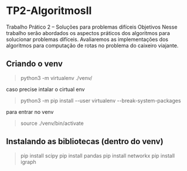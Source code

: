 # TP2-AlgoritmosII
Trabalho Prático 2 – Soluções para problemas difíceis Objetivos Nesse trabalho serão abordados os aspectos práticos dos algoritmos para solucionar problemas difíceis. Avaliaremos as implementações dos algoritmos para computação de rotas no problema do caixeiro viajante.

## Criando o venv

> python3 -m virtualenv ./venv/

caso precise intalar o cirtual env

> python3 -m pip install --user virtualenv --break-system-packages

para entrar no venv

>source ./venv/bin/activate

## Instalando as bibliotecas (dentro do venv)

>pip install scipy
>pip install pandas
>pip install networkx
>pip install igraph